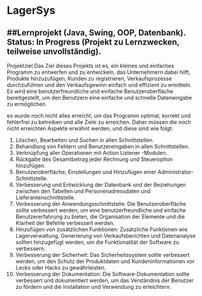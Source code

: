 # LagerSys
##Lernprojekt (Java, Swing, OOP, Datenbank).
Status: In Progress (Projekt zu Lernzwecken, teilweise unvollständig).
------------------------------------------------------------------------
Projektziel
Das Ziel dieses Projekts ist es, ein kleines und einfaches Programm zu entwerfen und zu
entwickeln, das Unternehmern dabei hilft, Produkte hinzuzufügen, Kunden zu
registrieren, Verkaufsprozesse durchzuführen und den Verkaufsgewinn einfach und
effizient zu ermitteln. Es wird eine benutzerfreundliche und einfache Benutzeroberfläche
bereitgestellt, um den Benutzern eine einfache und schnelle Dateneingabe zu
ermöglichen.

es wurde noch nicht alles erreicht, um das Programm optimal, korrekt und fehlerfrei zu betreiben und alle Ziele
zu erreichen. Daher müssen die noch nicht erreichten Aspekte erwähnt werden, und diese
sind wie folgt:

1. Löschen, Bearbeiten und Suchen in allen Schnittstellen.
2. Behandlung von Fehlern und Benutzereingaben in allen Schnittstellen.
3. Verknüpfung aller Operationen mit Action Listener -Modulen.
4. Rückgabe des Gesamtbetrag jeder Rechnung und Steueroption hinzufügen.
5. Benutzeroberfläche, Einstellungen und Hinzufügen einer Administrator-Schnittstelle.
6. Verbesserung und Entwicklung der Datenbank und der Beziehungen zwischen den
Tabellen und Personenadressdaten und Lieferantenschnittstelle.
7. Verbesserung der Anwendungsschnittstelle: Die Benutzeroberfläche sollte verbessert
werden, um eine benutzerfreundliche und einfache Benutzererfahrung zu bieten, die
Organisation der Elemente und die Klarheit der Befehle verbessert werden.
8. Hinzufügen von zusätzlichen Funktionen: Zusätzliche Funktionen wie
Lagerverwaltung, Generierung von Verkaufsberichten und Datenanalyse sollten
hinzugefügt werden, um die Funktionalität der Software zu verbessern.
9. Verbesserung der Sicherheit: Das Sicherheitssystem sollte verbessert werden, um
den Schutz der Produktdaten und Kundeninformationen vor Lecks oder Hacks zu
gewährleisten.
10. Verbesserung der Dokumentation: Die Software-Dokumentation sollte verbessert und
dokumentiert werden, um das Verständnis der Benutzer zu fördern und die Installation
und Verwendung zu erleichtern.
